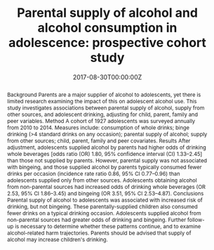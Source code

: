 ﻿---
title: "Parental supply of alcohol and alcohol consumption in adolescence: prospective cohort study"
authors:
- prospective cohort study
- Richard P Mattick
- Monika Wadolowski
- Alexandra Aiken
- admin
- Delyse Hutchinson
- Jackob Najman
- Tim Slade
- Raimond Bruno
- Nyanda McBride
- Louisa Degenhardt
- Kypros Kypri
date: "2017-08-30T00:00:00Z"
publishDate: "2017-08-30T00:00:00Z"
doi: "10.1017/S0033291716002373"
url_source: "https://www.cambridge.org/core/journals/psychological-medicine/article/parental-supply-of-alcohol-and-alcohol-consumption-in-adolescence-prospective-cohort-study/CE8903F9DD77A2143E2D2A85C20851AD"
abstract: "Background
Parents are a major supplier of alcohol to adolescents, yet there is limited research examining the impact of this on adolescent alcohol use. This study investigates associations between parental supply of alcohol, supply from other sources, and adolescent drinking, adjusting for child, parent, family and peer variables.
Method
A cohort of 1927 adolescents was surveyed annually from 2010 to 2014. Measures include: consumption of whole drinks; binge drinking (>4 standard drinks on any occasion); parental supply of alcohol; supply from other sources; child, parent, family and peer covariates.
Results
After adjustment, adolescents supplied alcohol by parents had higher odds of drinking whole beverages [odds ratio (OR) 1.80, 95% confidence interval (CI) 1.33–2.45] than those not supplied by parents. However, parental supply was not associated with bingeing, and those supplied alcohol by parents typically consumed fewer drinks per occasion (incidence rate ratio 0.86, 95% CI 0.77–0.96) than adolescents supplied only from other sources. Adolescents obtaining alcohol from non-parental sources had increased odds of drinking whole beverages (OR 2.53, 95% CI 1.86–3.45) and bingeing (OR 3.51, 95% CI 2.53–4.87).
Conclusions
Parental supply of alcohol to adolescents was associated with increased risk of drinking, but not bingeing. These parentally-supplied children also consumed fewer drinks on a typical drinking occasion. Adolescents supplied alcohol from non-parental sources had greater odds of drinking and bingeing. Further follow-up is necessary to determine whether these patterns continue, and to examine alcohol-related harm trajectories. Parents should be advised that supply of alcohol may increase children's drinking."
featured: false
image:
  caption: 'Image credit: [**the drinks business**]'
  focal_point: ""
  preview_only: false
projects: []
publication: 'Psychological Medicine 47(2)'
publication_short: ""
publication_types:
- "2"
summary: Longitudinal analysis of the association between parental supply of alcohol and subsequent drinking/binge drinking.
tags:
- Alcohol
- Adolescence
- Longitudinal cohort study
---
